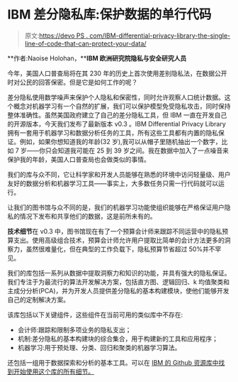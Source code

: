 # IBM 差分隐私库:保护数据的单行代码

> 原文:[https://devo PS . com/IBM-differential-privacy-library-the-single-line-of-code-that-can-protect-your-data/](https://devops.com/ibm-differential-privacy-library-the-single-line-of-code-that-can-protect-your-data/)

**作者:Naoise Holohan，****IBM 欧洲研究院隐私与安全研究人员**

今年，美国人口普查局将在其 230 年的历史上首次使用差别隐私法，在数据公开时对公民的回答保密。但是它是如何工作的呢？

差分隐私使用数学噪声来保护个人隐私和保密性，同时允许观察人口统计数据。这个概念对机器学习有一个自然的扩展，我们可以保护模型免受隐私攻击，同时保持整体准确性。虽然美国政府建立了自己的差分隐私工具，但 IBM 一直在开发自己的开源版本，今天我们发布了最新版本 v0.3 。IBM Differential Privacy Library 拥有一套用于机器学习和数据分析任务的工具，所有这些工具都有内置的隐私保证。例如，如果你想知道我的年龄(32 岁),我可以从帽子里随机抽出一个数字，比如 7 岁——你只会知道我可能在 25 到 39 岁之间。我在数据中加入了一点噪音来保护我的年龄，美国人口普查局也会做类似的事情。

我们的库与众不同，它让科学家和开发人员能够在熟悉的环境中访问轻量级、用户友好的数据分析和机器学习工具——事实上，大多数任务只需一行代码就可以运行。

让我们的图书馆与众不同的是，我们的机器学习功能使组织能够在严格保证用户隐私的情况下发布和共享他们的数据，这是前所未有的。

**技术细节**在 v0.3 中，图书馆现在有了一个预算会计师来跟踪不同运营中的隐私预算支出。使用高级组合技术，预算会计师允许用户提取比简单的会计方法更多的洞察力，虽然很难量化，但在典型的工作负载下，隐私预算节省超过 50%并不罕见。

我们的库包括一系列从数据中提取洞察力和知识的功能，并具有强大的隐私保证。我们专注于为最流行的算法开发解决方案，包括直方图、逻辑回归、k 均值聚类和主成分分析(PCA)，并为开发人员提供差分隐私的基本构建模块，使他们能够开发自己的定制解决方案。

该库包括以下关键组件，这些组件在当前可用的类似库中不存在:

*   会计师:跟踪和限制多项业务的隐私支出；
*   机制:差分隐私的基本构建块的综合集合，用于构建新的工具和应用程序；
*   机器学习:用于预处理、分类、回归和聚类的机器学习算法。

还包括一组用于数据探索和分析的基本工具。可以在 [IBM 的 Github 资源库中找到开始使用这个库的所有细节。](https://github.com/IBM/differential-privacy-library)